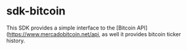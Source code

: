# sdk-bitcoin

This SDK provides a simple interface to the [Bitcoin API] (https://www.mercadobitcoin.net/api, as well it provides bitcoin ticker history.
